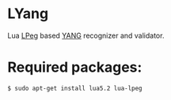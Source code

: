 # LYang

Lua [LPeg](http://www.inf.puc-rio.br/~roberto/lpeg/) based [YANG](https://tools.ietf.org/html/rfc6020) recognizer and validator.

# Required packages:

    $ sudo apt-get install lua5.2 lua-lpeg
